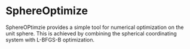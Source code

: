 # SphereOptimize
SphereOPtimzie provides a simple tool for numerical optimization on the unit sphere. This is achieved by combining the spherical coordinating system with L-BFGS-B optimization.
